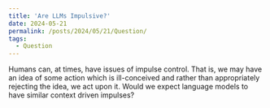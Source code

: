 ```yaml
---
title: 'Are LLMs Impulsive?'
date: 2024-05-21
permalink: /posts/2024/05/21/Question/
tags:
  - Question
---
```


Humans can, at times, have issues of impulse control. That is, we may have an idea of some action which is ill-conceived and rather than appropriately rejecting the idea, we act upon it. Would we expect language models to have similar context driven impulses? 

